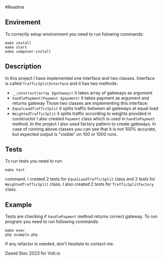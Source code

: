 #Readme
## Envirement
To correctly setup environment you need to run folowing commands:
```
make install
make start
make composer-install
```
## Description

In this project I have implemented one interface and two classes.
Interface is called `TrafficSplitInterface` and it has two methods:
- `__construct(array $gateways)` it takes array of gateways as argument
- `handlePayment(Payment $payment)` it takes payment as argument and returns gateway
Those two classes are implementing this interface:
- `EqualLoadTrafficSplit` it splits traffic between all gateways at equal load
- `WeightedTrafficSplit` it splits traffic according to weights provided in constructor
I also created `Payment` class which is used in `handlePayment` method.
In the project I also used factory pattern to create gateways.
In case of running above classes you can see that it is not 100% accurate, but expected output is "visible" on 100 or 1000 runs.

## Tests
To run tests you need to run: 
```
make test
``` 
command.
I created 2 tests for `EqualLoadTrafficSplit` class and 2 tests for `WeightedTrafficSplit` class.
I also created 2 tests for `TrafficSplitFactory` class.

## Example
Tests are checking if `handlePayment` method returns correct gateway.
To run program you need to run following commands: 
```
make exec
php example.php
```

If any refactor is needed, don't hesitate to contact me.



Dawid Stec 2023 for Volt.io